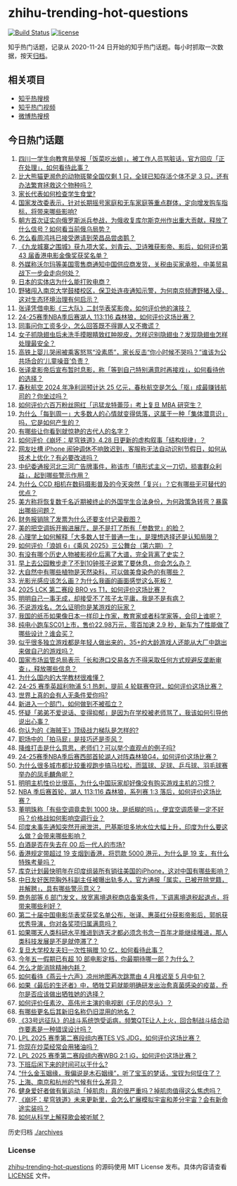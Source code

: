 # zhihu-trending-hot-questions

[![Build Status](https://github.com/justjavac/zhihu-trending-hot-questions/workflows/ci/badge.svg?branch=master)](https://github.com/justjavac/zhihu-trending-hot-questions/actions)
[![license](https://img.shields.io/github/license/justjavac/zhihu-trending-hot-questions)](https://github.com/justjavac/zhihu-trending-hot-questions/blob/master/LICENSE)

知乎热门话题，记录从 2020-11-24
日开始的知乎热门话题。每小时抓取一次数据，按天[归档](./archives)。

## 相关项目

- [知乎热搜榜](https://github.com/justjavac/zhihu-trending-top-search)
- [知乎热门视频](https://github.com/justjavac/zhihu-trending-hot-video)
- [微博热搜榜](https://github.com/justjavac/weibo-trending-hot-search)

## 今日热门话题

<!-- BEGIN -->
<!-- 最后更新时间 Mon Apr 28 2025 14:42:26 GMT+0800 (China Standard Time) -->

1. [四川一学生向教育局举报「饭菜吃出蛆」，被工作人员骂脏话，官方回应「正在处理」，如何看待此事？](https://www.zhihu.com/question/1899884965916799500)
1. [比大熊猫更濒危的动物斑鳖全国仅剩 1 只，全球已知存活个体不足 3 只，还有办法繁育拯救这个物种吗？](https://www.zhihu.com/question/1899555786608304600)
1. [家长代表如何检查学生食堂?](https://www.zhihu.com/question/12318197776)
1. [国家发改委表示，针对长期摇号家庭和无车家庭等重点群体，定向增发购车指标，将带来哪些影响?](https://www.zhihu.com/question/1900144595288950500)
1. [朝方首次证实向俄罗斯派兵参战，为俄收复库尔斯克州作出重大贡献，释放了什么信号？如何看当前俄乌局势？](https://www.zhihu.com/question/1900129061226907100)
1. [怎么看周鸿祎已接受邀请到荣昌品尝卤鹅？](https://www.zhihu.com/question/1899614241478154000)
1. [《九龙城寨之围城》获九项大奖，刘青云、卫诗雅获影帝、影后，如何评价第 43 届香港电影金像奖获奖名单？](https://www.zhihu.com/question/1899913200998244600)
1. [外媒称沃尔玛等美国零售商通知中国供应商发货，关税由买家承担，中美贸易战下一步会走向何处？](https://www.zhihu.com/question/1899606299152487400)
1. [日本的实体店为什么能打败电商？](https://www.zhihu.com/question/584328264)
1. [野猪闯入南京大学鼓楼校区，保卫处连夜通知示警，为何南京频遭野猪入侵，这对生态环境治理有何启示？](https://www.zhihu.com/question/1899833413860548900)
1. [张译凭借电影《三大队》二封华表奖影帝，如何评价他的演技？](https://www.zhihu.com/question/1899889410515890700)
1. [24-25赛季NBA季后赛湖人 113:116 森林狼，如何评价这场比赛？](https://www.zhihu.com/question/1900035827851048200)
1. [同事问你工资多少，怎么回答既不得罪人又不撒谎？](https://www.zhihu.com/question/1899126585363267800)
1. [女子抓隐翅虫后未洗手摸眼睛致红肿脱皮，怎样识别隐翅虫？发现隐翅虫怎样处理最安全？](https://www.zhihu.com/question/1898686944914925300)
1. [高铁上婴儿哭闹被乘客怒骂“没素质”，家长反击“你小时候不哭吗？”谁该为公共场合的‘儿童噪音’负责？](https://www.zhihu.com/question/1899247073322303700)
1. [张译拿影帝后宣布暂时息影，称「等到自己特别满意时再接戏」，如何看待他的选择？](https://www.zhihu.com/question/1899932391042147800)
1. [春秋航空 2024 年净利润预计达 25 亿元，春秋航空是怎么「抠」成最赚钱航司的？你坐过吗？](https://www.zhihu.com/question/1899781408924336600)
1. [如何评价六百万粉丝网红「迅猛龙特蕾莎」考上复旦 MBA 研究生？](https://www.zhihu.com/question/1899385214662325200)
1. [为什么「每到周一」大多数人的心情就变得低落，这属于一种「集体潜意识」吗，它是如何产生的？](https://www.zhihu.com/question/1897931818507953200)
1. [有哪些让你看到就惊艳的古代人的名字？](https://www.zhihu.com/question/68060436)
1. [如何评价《崩坏：星穹铁道》4.28 日更新的虚构叙事「结构规律」？](https://www.zhihu.com/question/1900133629985793500)
1. [网友吐槽 iPhone 闹钟调休不响致迟到，客服称无法自动识别节假日，如何从技术上优化？有必要改进吗？](https://www.zhihu.com/question/1899826576629130200)
1. [中纪委通报河北三河广告牌事件，称该市「搞形式主义一刀切，损害群众利益」，起到哪些警示作用？](https://www.zhihu.com/question/1899869962123829800)
1. [为什么 CCD 相机在数码摄影普及的今天突然「复兴」？它有哪些无可替代的优点？](https://www.zhihu.com/question/1897982563739506200)
1. [美方称将恢复数千名近期被终止的外国学生合法身份，为何政策急转弯？暴露出哪些问题？](https://www.zhihu.com/question/1899410379832005600)
1. [财务报销除了发票为什么还要支付记录截图？](https://www.zhihu.com/question/12813981438)
1. [美的把空调拆开搬进展厅，是不是打了所有「参数党」的脸？](https://www.zhihu.com/question/1899432889403287600)
1. [心理学上如何解释「大多数人甘于普通一生」，是理想选择还是认知局限？](https://www.zhihu.com/question/1899452187400213500)
1. [如何评价「浪姐 6」《乘风 2025》三公舞台（第六期）？](https://www.zhihu.com/question/1898923865498944500)
1. [有没有哪个历史人物被影视化后离了大谱，完全背离了史实？](https://www.zhihu.com/question/658757009)
1. [早上去公园散步走了不到10钟孩子说累了要休息，你会怎么办？](https://www.zhihu.com/question/1899743499462608400)
1. [大自然中有哪些植物是天然染料，可以做美食染色的有哪些？](https://www.zhihu.com/question/1895612507625866800)
1. [光影光感应该怎么画？为什么我画的画面感觉这么死板？](https://www.zhihu.com/question/13696589510)
1. [2025 LCK 第二赛段 BRO vs T1，如何评价这场比赛？](https://www.zhihu.com/question/1899858371387027700)
1. [明明自己一事无成，却接受不了孩子太平庸，我是不是有病？](https://www.zhihu.com/question/12908834701)
1. [不说游戏名，怎么证明你是某游戏的玩家？](https://www.zhihu.com/question/1899064949986268000)
1. [我国的纸币如果像日本一样印上作家，教育家或者科学家等，会印上谁呢？](https://www.zhihu.com/question/40327952)
1. [纯电小跑车SC01上市，售价22.98万元，零百加速 2.9 秒，新车为了性能做了哪些设计？谁会买？](https://www.zhihu.com/question/1899774784646115800)
1. [似乎很多独立游戏都是年轻人做出来的，35+的大龄游戏人还能从大厂中跳出来做自己的游戏吗？](https://www.zhihu.com/question/4852845720)
1. [国家市场监管总局表示「长和港口交易各方不得采取任何方式规避反垄断审查」，释放哪些信息？](https://www.zhihu.com/question/1899876122272966400)
1. [为什么国内的大学教材很难懂？](https://www.zhihu.com/question/298180100)
1. [24-25 赛季英超利物浦 5:1 热刺，提前 4 轮联赛夺冠，如何评价这场比赛？](https://www.zhihu.com/question/1899970156689613000)
1. [世界上真的会有人无条件爱你吗?](https://www.zhihu.com/question/13590258836)
1. [新进入一个部门，如何做到不被孤立？](https://www.zhihu.com/question/14240006162)
1. [怀疑「弟弟不爱说话、变得抑郁」是因为在学校被老师骂了，我该如何引导他说出心事？](https://www.zhihu.com/question/1898889858941953000)
1. [你认为的《海贼王》顶级战力梯队是怎样的?](https://www.zhihu.com/question/624648325)
1. [职场中的「拍马屁」是技巧还是歪风？](https://www.zhihu.com/question/1899268986065093400)
1. [降维打击是什么意思，老师们？可以举个直观点的例子吗?](https://www.zhihu.com/question/658978582)
1. [24-25赛季NBA季后赛西部首轮湖人对阵森林狼G4，如何评价这场比赛？](https://www.zhihu.com/question/1900050714216109600)
1. [为什么很多城市都比较重视跑步搞马拉松，而篮球、足球、乒乓球、羽毛球赛举办的凤毛麟角呢？](https://www.zhihu.com/question/1897761830895587800)
1. [明明主机性价比很高，为什么中国玩家却好像没有购买游戏主机的习惯？](https://www.zhihu.com/question/1898457041439274800)
1. [NBA 季后赛首轮，湖人 113:116 森林狼，系列赛 1:3 落后，如何评价这场比赛？](https://www.zhihu.com/question/1900076052765730800)
1. [董明珠称「有些空调竟卖到 1000 块，是纸糊的吗」，便宜空调质量一定不好吗？价格战如何影响空调行业？](https://www.zhihu.com/question/1898384187913929200)
1. [印度未事先通知突然开闸泄洪，巴基斯坦多地水位大幅上升，印度为什么要这么做？会带来哪些影响？](https://www.zhihu.com/question/1899819271124641300)
1. [白酒是否在失去在 00 后一代人的市场?](https://www.zhihu.com/question/12303778372)
1. [香港规定带超过 19 支烟到香港，将罚款 5000 港元，为什么是 19 支，有什么特殊考量吗？](https://www.zhihu.com/question/1899511376843601200)
1. [库克计划最快明年在印度组装所有销往美国的iPhone，这对中国有哪些影响？](https://www.zhihu.com/question/1899199372975124500)
1. [中日友好医院胸外科副主任被曝出轨多人，官方通报「属实，已被开除党籍，并解聘」，具有哪些警示意义？](https://www.zhihu.com/question/1899793322484130600)
1. [商务部等 6 部门发文，放宽离境退税商店备案条件，下调离境退税起退点，将带来哪些利好？](https://www.zhihu.com/question/1899778227351807700)
1. [第二十届中国电影华表奖获奖名单公布，张译、惠英红分获影帝影后，郭帆获优秀导演，你对各奖项归属满意吗？](https://www.zhihu.com/question/1899884758084839200)
1. [如果哪天人类科研水平推进到连天才都必须念书念一百年才能继续推进，那人类科技发展是不是就停滞了？](https://www.zhihu.com/question/1894880358522152000)
1. [复旦大学校友夫妇一次性捐赠 10 亿，如何看待此事？](https://www.zhihu.com/question/1898380285139228000)
1. [今年五一假期已有超 10 部电影定档，你最期待哪一部？为什么？](https://www.zhihu.com/question/1899062702401355800)
1. [怎么才能消除精神内耗？](https://www.zhihu.com/question/664466671)
1. [如何看待《燕云十六声》凉州地图再次跳票由 4 月推迟至 5 月中旬？](https://www.zhihu.com/question/1899058406024783400)
1. [如果《最后的生还者》中，牺牲艾莉就能明确研发出治愈真菌感染的疫苗，乔尔是否应该做出牺牲她的选择？](https://www.zhihu.com/question/1898681712218739200)
1. [如何评价任素汐、高伟光主演的电视剧《无尽的尽头》？](https://www.zhihu.com/question/1898600720934085000)
1. [有哪些更名后其新旧名称仍旧混用的地名？](https://www.zhihu.com/question/1897714519360386000)
1. [《33号远征队》的战斗系统饱受诟病，频繁QTE让人上火，回合制战斗结合动作要素是一种错误设计吗？](https://www.zhihu.com/question/1899793895233135400)
1. [LPL 2025 赛季第二赛段组内赛TES VS JDG，如何评价这场比赛？](https://www.zhihu.com/question/1899928644173955800)
1. [你现在炒菜经常会用猪油吗？](https://www.zhihu.com/question/652639333)
1. [LPL 2025 赛季第二赛段组内赛WBG 2:1 iG，如何评价这场比赛？](https://www.zhihu.com/question/1899879591599925200)
1. [下班后闲下来的时间可以干什么?](https://www.zhihu.com/question/345473425)
1. [“什么金玉姻缘，我偏说是木石姻缘”，听了宝玉的梦话，宝钗为何怔住了？](https://www.zhihu.com/question/639710078)
1. [上海、南京和杭州的气候有什么差异？](https://www.zhihu.com/question/39072901)
1. [健身爱好者做有氧运动「掉肌肉」真的很严重吗？掉肌肉值得这么焦虑吗？](https://www.zhihu.com/question/1898400993705698300)
1. [《崩坏：星穹铁道》未来更新里，会怎么扩展模拟宇宙和差分宇宙？会有新命途实装吗？](https://www.zhihu.com/question/1899580358133015000)
1. [如何从科学上解释歌会被听腻？](https://www.zhihu.com/question/22918826)

<!-- END -->

历史归档 [./archives](./archives)

### License

[zhihu-trending-hot-questions](https://github.com/justjavac/zhihu-trending-hot-questions)
的源码使用 MIT License 发布。具体内容请查看 [LICENSE](./LICENSE) 文件。
